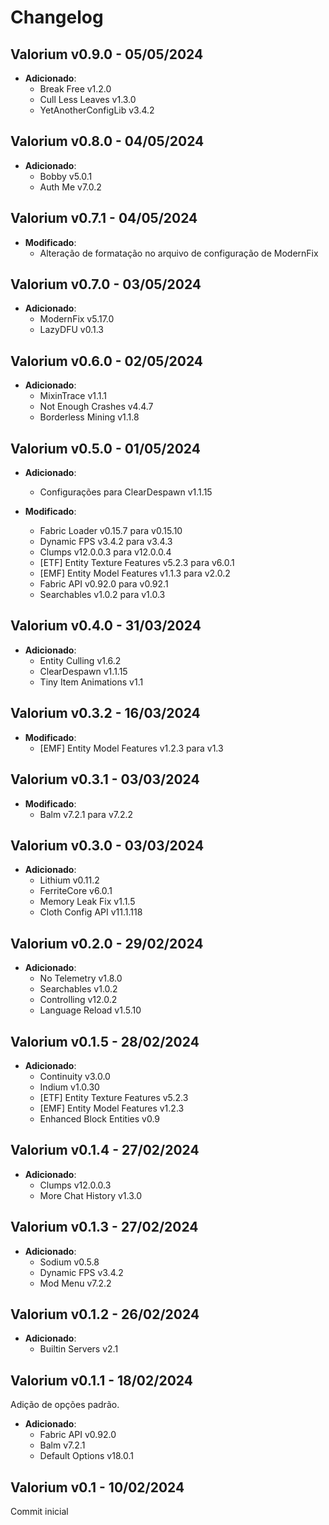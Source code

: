 # Changelog

Valorium v0.9.0 - 05/05/2024
---------------

- **Adicionado**:
  - Break Free v1.2.0
  - Cull Less Leaves v1.3.0
  - YetAnotherConfigLib v3.4.2

Valorium v0.8.0 - 04/05/2024
---------------

- **Adicionado**:
  - Bobby v5.0.1
  - Auth Me v7.0.2

Valorium v0.7.1 - 04/05/2024
---------------

- **Modificado**:
  - Alteração de formatação no arquivo de configuração de ModernFix

Valorium v0.7.0 - 03/05/2024
---------------

- **Adicionado**:
  - ModernFix v5.17.0
  - LazyDFU v0.1.3

Valorium v0.6.0 - 02/05/2024
---------------

- **Adicionado**:
  - MixinTrace v1.1.1
  - Not Enough Crashes v4.4.7
  - Borderless Mining v1.1.8

Valorium v0.5.0 - 01/05/2024
---------------

- **Adicionado**:
  - Configurações para ClearDespawn v1.1.15

- **Modificado**:
  - Fabric Loader v0.15.7 para v0.15.10
  - Dynamic FPS v3.4.2 para v3.4.3
  - Clumps v12.0.0.3 para v12.0.0.4
  - [ETF] Entity Texture Features v5.2.3 para v6.0.1
  - [EMF] Entity Model Features v1.1.3 para v2.0.2
  - Fabric API v0.92.0 para v0.92.1
  - Searchables v1.0.2 para v1.0.3

Valorium v0.4.0 - 31/03/2024
---------------

- **Adicionado**:
  - Entity Culling v1.6.2
  - ClearDespawn v1.1.15
  - Tiny Item Animations v1.1

Valorium v0.3.2 - 16/03/2024
---------------

- **Modificado**:
  - [EMF] Entity Model Features v1.2.3 para v1.3

Valorium v0.3.1 - 03/03/2024
---------------

- **Modificado**:
  - Balm v7.2.1 para v7.2.2

Valorium v0.3.0 - 03/03/2024
---------------

- **Adicionado**:
  - Lithium v0.11.2
  - FerriteCore v6.0.1
  - Memory Leak Fix v1.1.5
  - Cloth Config API v11.1.118

Valorium v0.2.0 - 29/02/2024
---------------

- **Adicionado**:
  - No Telemetry v1.8.0
  - Searchables v1.0.2
  - Controlling v12.0.2
  - Language Reload v1.5.10

Valorium v0.1.5 - 28/02/2024
---------------

- **Adicionado**:
  - Continuity v3.0.0
  - Indium v1.0.30
  - [ETF] Entity Texture Features v5.2.3
  - [EMF] Entity Model Features v1.2.3
  - Enhanced Block Entities v0.9

Valorium v0.1.4 - 27/02/2024
---------------

- **Adicionado**:
  - Clumps v12.0.0.3
  - More Chat History v1.3.0

Valorium v0.1.3 - 27/02/2024
---------------

- **Adicionado**:
  - Sodium v0.5.8
  - Dynamic FPS v3.4.2
  - Mod Menu v7.2.2

Valorium v0.1.2 - 26/02/2024
---------------

- **Adicionado**:
  - Builtin Servers v2.1

Valorium v0.1.1 - 18/02/2024
---------------

 Adição de opções padrão.

- **Adicionado**:
  - Fabric API v0.92.0
  - Balm v7.2.1
  - Default Options v18.0.1

Valorium v0.1 - 10/02/2024
---------------

 Commit inicial
